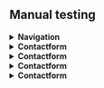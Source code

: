 ## Manual testing
<details>
<summary><b>Navigation</b></summary>
<summary>
<br>
hellooo
</summary>
</details>

<details>
<summary><b>Contactform</b></summary>
<summary>
<br>
hellooo
</summary>
</details>

<details>
<summary><b>Contactform</b></summary>
<summary>
<br>
hellooo
</summary>
</details>

<details>
<summary><b>Contactform</b></summary>
<summary>
<br>
hellooo
</summary>
</details>

<details>
<summary><b>Contactform</b></summary>
<summary>
<br>
hellooo
</summary>
</details>